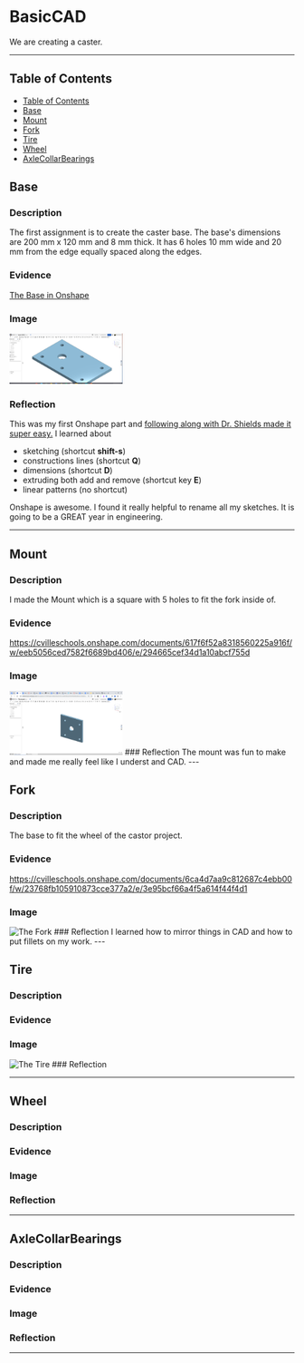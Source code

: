# BasicCAD

We are creating a caster.

---
## Table of Contents
* [Table of Contents](#Table-of-Contents)
* [Base](#Base)
* [Mount](#Mount)
* [Fork](#Fork)
* [Tire](#Tire)
* [Wheel](#Wheel)
* [AxleCollarBearings](#AxleCollarBearings)

## Base

### Description

The first assignment is to create the caster base.  The base's dimensions are 200 mm x 120 mm and 8 mm thick.  It has 6 holes 10 mm wide and 20 mm from the edge equally spaced along the edges.

### Evidence
[The Base in Onshape](https://cvilleschools.onshape.com/documents/0d70f655203ca304cb3c5b7d/w/f55603f962f6fc74f5548a68/e/41d730c570a8d75fce9f51b6)

### Image

<img src="images/TheBase.png" alt="The Base" width="200">

### Reflection

This was my first Onshape part and [following along with Dr. Shields made it super easy.](https://www.youtube.com/watch?v=93BFUD-HAG8&feature=emb_title&scrlybrkr=5670f0b4)  I learned about 
* sketching (shortcut **shift-s**)
* constructions lines (shortcut **Q**)
* dimensions (shortcut **D**)
* extruding both add and remove (shortcut key **E**)
* linear patterns (no shortcut)

Onshape is awesome.  I found it really helpful to rename all my sketches.  It is going to be a GREAT year in engineering.

---


## Mount

### Description
I made the Mount which is a square with 5 holes to fit the fork inside of.
### Evidence
https://cvilleschools.onshape.com/documents/617f6f52a8318560225a916f/w/eeb5056ced7582f6689bd406/e/294665cef34d1a10abcf755d
### Image

<img src="images/TheMount.png" alt="The Mount" width="200">
### Reflection
The mount was fun to make and made me really feel like I underst and CAD.
---


## Fork

### Description
The base to fit the wheel of the castor project.
### Evidence
https://cvilleschools.onshape.com/documents/6ca4d7aa9c812687c4ebb00f/w/23768fb105910873cce377a2/e/3e95bcf66a4f5a614f44f4d1
### Image
<img src="images/TheFork" alt="The Fork" width="200">
### Reflection
I learned how to mirror things in CAD and how to put fillets on my work.
---


## Tire

### Description

### Evidence

### Image
<img src="images/TheTire.png" alt="The Tire" width="200">
### Reflection

---


## Wheel

### Description

### Evidence

### Image

### Reflection

---


## AxleCollarBearings

### Description

### Evidence

### Image

### Reflection

---
